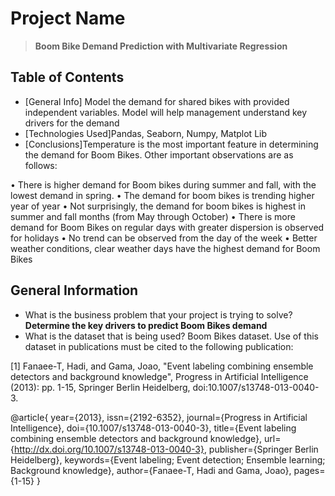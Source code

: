 # Project Name
> **Boom Bike Demand Prediction with Multivariate Regression**


## Table of Contents
* [General Info] Model the demand for shared bikes with provided independent variables. Model will help management understand key drivers for the demand 
* [Technologies Used]Pandas, Seaborn, Numpy, Matplot Lib
* [Conclusions]Temperature is the most important feature in determining the demand for Boom Bikes. Other important observations are as follows:

•	There is higher demand for Boom bikes during summer and fall, with the lowest demand in spring.
•	The demand for boom bikes is trending higher year of year 
•	Not surprisingly, the demand for boom bikes is highest in summer and fall months (from May through October)
•	There is more demand for Boom Bikes on regular days with greater dispersion is observed for holidays
•	No trend can be observed from the day of the week
•	Better weather conditions, clear weather days have the highest demand for Boom Bikes


## General Information
- What is the business problem that your project is trying to solve? 
**Determine the key drivers to predict Boom Bikes demand**
- What is the dataset that is being used?
Boom Bikes dataset. Use of this dataset in publications must be cited to the following publication:

[1] Fanaee-T, Hadi, and Gama, Joao, "Event labeling combining ensemble detectors and background knowledge", Progress in Artificial Intelligence (2013): pp. 1-15, Springer Berlin Heidelberg, doi:10.1007/s13748-013-0040-3.

@article{
	year={2013},
	issn={2192-6352},
	journal={Progress in Artificial Intelligence},
	doi={10.1007/s13748-013-0040-3},
	title={Event labeling combining ensemble detectors and background knowledge},
	url={http://dx.doi.org/10.1007/s13748-013-0040-3},
	publisher={Springer Berlin Heidelberg},
	keywords={Event labeling; Event detection; Ensemble learning; Background knowledge},
	author={Fanaee-T, Hadi and Gama, Joao},
	pages={1-15}
}



